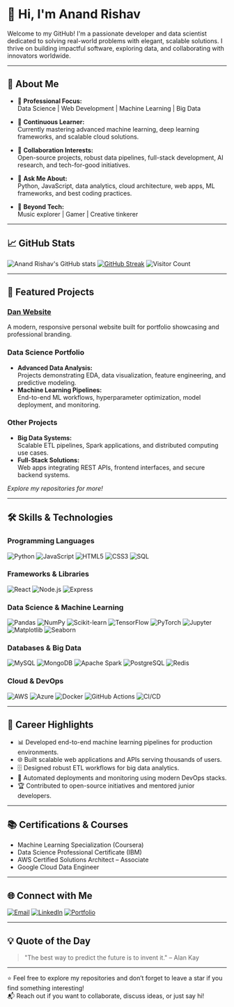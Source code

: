 # 👋 Hi, I'm Anand Rishav

Welcome to my GitHub! I'm a passionate developer and data scientist dedicated to solving real-world problems with elegant, scalable solutions. I thrive on building impactful software, exploring data, and collaborating with innovators worldwide.

---

## 🚀 About Me

- 💼 **Professional Focus:**  
  Data Science | Web Development | Machine Learning | Big Data

- 🌱 **Continuous Learner:**  
  Currently mastering advanced machine learning, deep learning frameworks, and scalable cloud solutions.

- 🤝 **Collaboration Interests:**  
  Open-source projects, robust data pipelines, full-stack development, AI research, and tech-for-good initiatives.

- 💬 **Ask Me About:**  
  Python, JavaScript, data analytics, cloud architecture, web apps, ML frameworks, and best coding practices.

- 🎵 **Beyond Tech:**  
  Music explorer | Gamer | Creative tinkerer

---

## 📈 GitHub Stats

![Anand Rishav's GitHub stats](https://github-readme-stats.vercel.app/api?username=Anand-Rishav&show_icons=true&theme=radical)
[![GitHub Streak](https://github-readme-streak-stats.herokuapp.com?user=Anand-Rishav&theme=radical)](https://git.io/streak-stats)
![Visitor Count](https://komarev.com/ghpvc/?username=Anand-Rishav&color=blue&style=flat-square&label=Visitors)

---

## 🌟 Featured Projects

### [Dan Website](https://github.com/rishab266/Dan-Website)
A modern, responsive personal website built for portfolio showcasing and professional branding.

### Data Science Portfolio
- **Advanced Data Analysis:**  
  Projects demonstrating EDA, data visualization, feature engineering, and predictive modeling.
- **Machine Learning Pipelines:**  
  End-to-end ML workflows, hyperparameter optimization, model deployment, and monitoring.

### Other Projects
- **Big Data Systems:**  
  Scalable ETL pipelines, Spark applications, and distributed computing use cases.
- **Full-Stack Solutions:**  
  Web apps integrating REST APIs, frontend interfaces, and secure backend systems.

*Explore my repositories for more!*

---

## 🛠️ Skills & Technologies

### Programming Languages
![Python](https://img.shields.io/badge/Python-3776AB?style=for-the-badge&logo=python&logoColor=white)
![JavaScript](https://img.shields.io/badge/JavaScript-F7DF1E?style=for-the-badge&logo=javascript&logoColor=black)
![HTML5](https://img.shields.io/badge/HTML5-E34F26?style=for-the-badge&logo=html5&logoColor=white)
![CSS3](https://img.shields.io/badge/CSS3-1572B6?style=for-the-badge&logo=css3&logoColor=white)
![SQL](https://img.shields.io/badge/SQL-4479A1?style=for-the-badge&logo=postgresql&logoColor=white)

### Frameworks & Libraries
![React](https://img.shields.io/badge/React-20232A?style=for-the-badge&logo=react&logoColor=61DAFB)
![Node.js](https://img.shields.io/badge/Node.js-339933?style=for-the-badge&logo=nodedotjs&logoColor=white)
![Express](https://img.shields.io/badge/Express-000000?style=for-the-badge&logo=express&logoColor=white)

### Data Science & Machine Learning
![Pandas](https://img.shields.io/badge/Pandas-150458?style=for-the-badge&logo=pandas&logoColor=white)
![NumPy](https://img.shields.io/badge/NumPy-013243?style=for-the-badge&logo=numpy&logoColor=white)
![Scikit-learn](https://img.shields.io/badge/Scikit--Learn-F7931E?style=for-the-badge&logo=scikit-learn&logoColor=white)
![TensorFlow](https://img.shields.io/badge/TensorFlow-FF6F00?style=for-the-badge&logo=tensorflow&logoColor=white)
![PyTorch](https://img.shields.io/badge/PyTorch-EE4C2C?style=for-the-badge&logo=pytorch&logoColor=white)
![Jupyter](https://img.shields.io/badge/Jupyter-F37626?style=for-the-badge&logo=jupyter&logoColor=white)
![Matplotlib](https://img.shields.io/badge/Matplotlib-08457E?style=for-the-badge&logo=python&logoColor=white)
![Seaborn](https://img.shields.io/badge/Seaborn-3776AB?style=for-the-badge&logo=python&logoColor=white)

### Databases & Big Data
![MySQL](https://img.shields.io/badge/MySQL-005C84?style=for-the-badge&logo=mysql&logoColor=white)
![MongoDB](https://img.shields.io/badge/MongoDB-4EA94B?style=for-the-badge&logo=mongodb&logoColor=white)
![Apache Spark](https://img.shields.io/badge/Apache%20Spark-E25A1C?style=for-the-badge&logo=apachespark&logoColor=white)
![PostgreSQL](https://img.shields.io/badge/PostgreSQL-336791?style=for-the-badge&logo=postgresql&logoColor=white)
![Redis](https://img.shields.io/badge/Redis-DC382D?style=for-the-badge&logo=redis&logoColor=white)

### Cloud & DevOps
![AWS](https://img.shields.io/badge/AWS-232F3E?style=for-the-badge&logo=amazon-aws&logoColor=white)
![Azure](https://img.shields.io/badge/Azure-0078D4?style=for-the-badge&logo=microsoft-azure&logoColor=white)
![Docker](https://img.shields.io/badge/Docker-2496ED?style=for-the-badge&logo=docker&logoColor=white)
![GitHub Actions](https://img.shields.io/badge/GitHub%20Actions-2088FF?style=for-the-badge&logo=github-actions&logoColor=white)
![CI/CD](https://img.shields.io/badge/CI/CD-007ACC?style=for-the-badge&logo=azuredevops&logoColor=white)

---

## 🎯 Career Highlights

- 📊 Developed end-to-end machine learning pipelines for production environments.
- 🌐 Built scalable web applications and APIs serving thousands of users.
- 🗄️ Designed robust ETL workflows for big data analytics.
- 🚀 Automated deployments and monitoring using modern DevOps stacks.
- 🏆 Contributed to open-source initiatives and mentored junior developers.

---

## 📚 Certifications & Courses

- Machine Learning Specialization (Coursera)
- Data Science Professional Certificate (IBM)
- AWS Certified Solutions Architect – Associate
- Google Cloud Data Engineer

---

## 🌐 Connect with Me

[![Email](https://img.shields.io/badge/Email-D14836?style=for-the-badge&logo=gmail&logoColor=white)](mailto:your-email@example.com)
[![LinkedIn](https://img.shields.io/badge/LinkedIn-0077B5?style=for-the-badge&logo=linkedin&logoColor=white)](https://linkedin.com/in/anand-rishav)
[![Portfolio](https://img.shields.io/badge/Portfolio-000000?style=for-the-badge&logo=About.me&logoColor=white)](https://your-portfolio-link.com)

---

## 💡 Quote of the Day

> "The best way to predict the future is to invent it." – Alan Kay

---

⭐️ Feel free to explore my repositories and don’t forget to leave a star if you find something interesting!  
📬 Reach out if you want to collaborate, discuss ideas, or just say hi!
